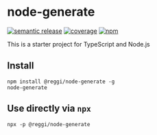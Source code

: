# node-generate

[![semantic release](https://github.com/reggi/node-generate/workflows/semantic%20release/badge.svg)](https://github.com/reggi/node-generate/actions?query=workflow%3A%22semantic+release%22) [![coverage](https://github.com/reggi/node-generate/workflows/coverage/badge.svg)](https://reggi.github.io/node-generate/) [![npm](https://badge.fury.io/js/%40reggi%2Fnode-generate.svg)](https://www.npmjs.com/package/@reggi/node-generate)

This is a starter project for TypeScript and Node.js

## Install

```
npm install @reggi/node-generate -g
node-generate
```

## Use directly via `npx`

```
npx -p @reggi/node-generate
```

<!-- anything below this line will be safe from template removal -->